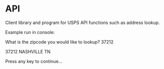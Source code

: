 # API
Client library and program for USPS API functions such as address lookup.

Example run in console:

What is the zipcode you would like to lookup? 37212

37212
NASHVILLE
TN

Press any key to continue...
